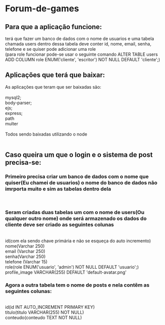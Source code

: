 # Forum-de-games

<h2>Para que a aplicação funcione:</h2> 

terá que fazer um banco de dados com o nome de usuarios e uma tabela chamada users dentro dessa tabela deve conter id, nome, email, senha, telefone e se quiser pode adicionar uma role
<br>
(para role funcionar pode-se usar o seguinte comando ALTER TABLE users ADD COLUMN role ENUM('cliente', 'escritor') NOT NULL DEFAULT 'cliente';)


<h2>Aplicações que terá que baixar:</h2>

As aplicações que teram que ser baixadas são:
<br>
<br>
mysql2;
<br>
body-parser;
<br>
ejs;
<br>
express;
<br>
path
<br>
multer
<br>
<br>
Todos sendo baixadas utilizando o node
<br>
<br>
<h2>Caso queira um que o login e o sistema de post precisa-se:</h2>
<h3>Primeiro precisa criar um banco de dados com o nome que quiser(Eu chamei de usuarios) o nome do banco de dados não imrporta muito e sim as tabelas dentro dela</h3>
<br>
<h3>Seram criadas duas tabelas um com o nome de users(Ou qualquer outro nome) onde será armazenado os dados do cliente deve ser criado as seguintes colunas</h3>
<br>
id(com ela sendo chave primária e não se esqueça do auto incremento)
<br>
nome(Varchar 250)
<br>
email (Varchar 250)
<br>
senha(Varchar 250)
<br>
telefone (Varchar 15)
<br>
role(role ENUM('usuario', 'admin') NOT NULL DEFAULT 'usuario';)
<br>
profile_image VARCHAR(255) DEFAULT 'default-avatar.png'
<br>
<h3>Agora a outra tabela tem o nome de posts e nela contêm as seguintes colunas:</h3>
<br>
id(id INT AUTO_INCREMENT PRIMARY KEY)
<br>
titulo(titulo VARCHAR(255) NOT NULL)
<br>
conteudo(conteudo TEXT NOT NULL)
<br>

